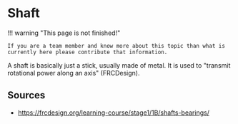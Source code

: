 # Shaft

!!! warning "This page is not finished!"

    If you are a team member and know more about this topic than what is currently here please contribute that information.

A shaft is basically just a stick, usually made of metal. It is used to "transmit rotational power along an axis" (FRCDesign).

## Sources

- <https://frcdesign.org/learning-course/stage1/1B/shafts-bearings/>